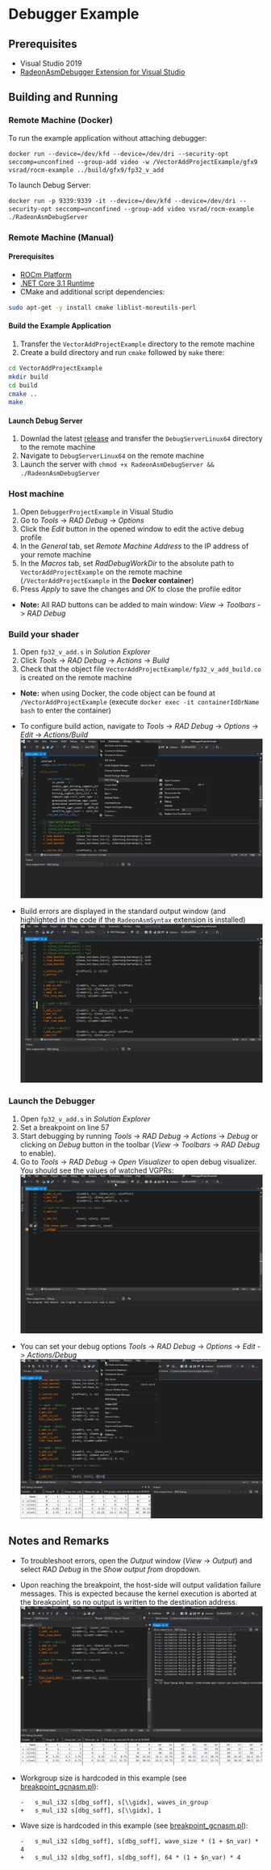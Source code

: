 # Debugger Example

## Prerequisites

* Visual Studio 2019
* [RadeonAsmDebugger Extension for Visual Studio](../README.md#Installation)

## Building and Running

### Remote Machine (Docker)

To run the example application without attaching debugger:
```
docker run --device=/dev/kfd --device=/dev/dri --security-opt seccomp=unconfined --group-add video -w /VectorAddProjectExample/gfx9 vsrad/rocm-example ../build/gfx9/fp32_v_add
```

To launch Debug Server:
```
docker run -p 9339:9339 -it --device=/dev/kfd --device=/dev/dri --security-opt seccomp=unconfined --group-add video vsrad/rocm-example ./RadeonAsmDebugServer
```

### Remote Machine (Manual)

#### Prerequisites

* [ROCm Platform](https://rocm.github.io/ROCmInstall.html)
* [.NET Core 3.1 Runtime](https://dotnet.microsoft.com/download/dotnet-core/3.1)
* CMake and additional script dependencies:
```sh
sudo apt-get -y install cmake liblist-moreutils-perl
```

#### Build the Example Application

1. Transfer the `VectorAddProjectExample` directory to the remote machine
2. Create a build directory and run `cmake` followed by `make` there:
```sh
cd VectorAddProjectExample
mkdir build
cd build
cmake ..
make
```

#### Launch Debug Server

1. Downlad the latest [release](https://github.com/vsrad/radeon-asm-tools/releases) and transfer the `DebugServerLinux64` directory to the remote machine
2. Navigate to `DebugServerLinux64` on the remote machine
3. Launch the server with `chmod +x RadeonAsmDebugServer && ./RadeonAsmDebugServer`

### Host machine

1. Open `DebuggerProjectExample` in Visual Studio
2. Go to *Tools* -> *RAD Debug* -> *Options*
3. Click the *Edit* button in the opened window to edit the active debug profile
4. In the *General* tab, set *Remote Machine Address* to the IP address of your remote machine
5. In the *Macros* tab, set *RadDebugWorkDir* to the absolute path
to `VectorAddProjectExample` on the remote machine (`/VectorAddProjectExample` in the **Docker container**)
6. Press *Apply* to save the changes and *OK* to close the profile editor

* **Note:** All RAD buttons can be added to main window: *View* -> *Toolbars* -> *RAD Debug*

### Build your shader

1. Open `fp32_v_add.s` in *Solution Explorer*
2. Click *Tools* -> *RAD Debug* -> *Actions* -> *Build*
3. Check that the object file `VectorAddProjectExample/fp32_v_add_build.co` is created on the remote machine

* **Note:** when using Docker, the code object can be found at `/VectorAddProjectExample` (execute `docker exec -it containerIdOrName bash` to enter the container)

* To configure build action, navigate to *Tools* -> *RAD Debug* -> *Options* -> *Edit* -> *Actions/Build*
    ![Build options](docs/build-options.gif)
* Build errors are displayed in the standard output window (and highlighted in the code if the `RadeonAsmSyntax` extension is installed)
    ![Build errors](docs/build-errors.gif)

### Launch the Debugger

1. Open `fp32_v_add.s` in *Solution Explorer*
2. Set a breakpoint on line 57
3. Start debugging by running *Tools* -> *RAD Debug* -> *Actions* -> *Debug* or clicking on *Debug* button in the toolbar (*View* -> *Toolbars* -> *RAD Debug* to enable).
4. Go to *Tools* -> *RAD Debug* -> *Open Visualizer* to open debug visualizer. You should
see the values of watched VGPRs:
![Visualizer output](docs/visualizer-output.gif)

* You can set your debug options *Tools* -> *RAD Debug* -> *Options* -> *Edit* -> *Actions/Debug*
    ![Debugger options](docs/debug-options.gif)

## Notes and Remarks

* To troubleshoot errors, open the *Output* window (*View* -> *Output*) and select *RAD Debug* in the *Show output from* dropdown.

* Upon reaching the breakpoint, the host-side will output validation failure messages. This is expected because the kernel execution is aborted at the breakpoint, so no output is written to the destination address.
![Visualizer output](docs/output-window.gif)

* Workgroup size is hardcoded in this example (see [breakpoint_gcnasm.pl](VectorAddProjectExample/common/debugger/breakpoint_gcnasm.pl#L129)):
    ```
    -   s_mul_i32 s[dbg_soff], s[\\gidx], waves_in_group
    +   s_mul_i32 s[dbg_soff], s[\\gidx], 1
    ```
* Wave size is hardcoded in this example (see [breakpoint_gcnasm.pl](VectorAddProjectExample/common/debugger/breakpoint_gcnasm.pl#L133)):
    ```
    -   s_mul_i32 s[dbg_soff], s[dbg_soff], wave_size * (1 + $n_var) * 4
    +   s_mul_i32 s[dbg_soff], s[dbg_soff], 64 * (1 + $n_var) * 4
    ```
